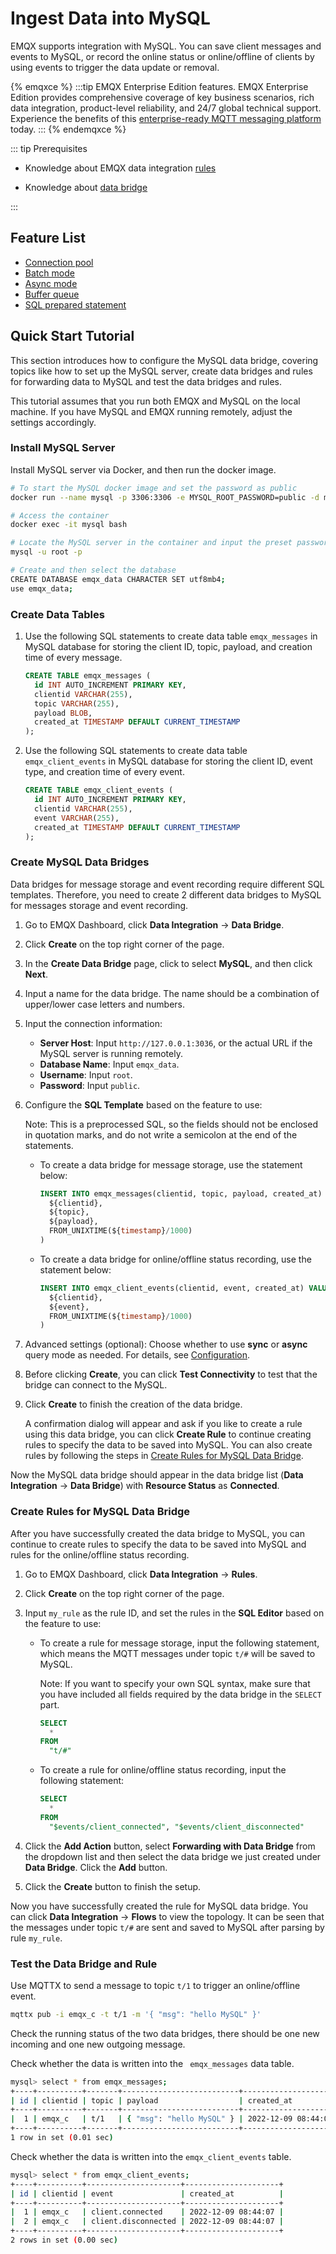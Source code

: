 # Ingest Data into MySQL

EMQX supports integration with MySQL. You can save client messages and events to MySQL, or record the online status or online/offline of clients by using events to trigger the data update or removal.

{% emqxce %}
:::tip
EMQX Enterprise Edition features. EMQX Enterprise Edition provides comprehensive coverage of key business scenarios, rich data integration, product-level reliability, and 24/7 global technical support. Experience the benefits of this [enterprise-ready MQTT messaging platform](https://www.emqx.com/en/try?product=enterprise) today.
:::
{% endemqxce %}

::: tip Prerequisites

- Knowledge about EMQX data integration [rules](./rules.md)

- Knowledge about [data bridge](./data-bridges.md)


:::

## Feature List

- [Connection pool](./data-bridges.md#connection-pool)
- [Batch mode](./data-bridges.md#batch-mode)
- [Async mode](./data-bridges.md#async-mode)
- [Buffer queue](./data-bridges.md#buffer-queue)
- [SQL prepared statement](./data-bridges.md#prepared-statement)

<!-- [Configuration parameters](#Configuration) TODO 链接到配置手册对应配置章节。 -->

## Quick Start Tutorial

This section introduces how to configure the MySQL data bridge, covering topics like how to set up the MySQL server, create data bridges and rules for forwarding data to MySQL and test the data bridges and rules.

This tutorial assumes that you run both EMQX and MySQL on the local machine. If you have MySQL and EMQX running remotely, adjust the settings accordingly.

### Install MySQL Server

Install MySQL server via Docker, and then run the docker image.

```bash
# To start the MySQL docker image and set the password as public
docker run --name mysql -p 3306:3306 -e MYSQL_ROOT_PASSWORD=public -d mysql

# Access the container
docker exec -it mysql bash

# Locate the MySQL server in the container and input the preset password
mysql -u root -p

# Create and then select the database
CREATE DATABASE emqx_data CHARACTER SET utf8mb4;
use emqx_data;
```

### Create Data Tables

1. Use the following SQL statements to create data table `emqx_messages` in MySQL database for storing the client ID, topic, payload, and creation time of every message.

   ```sql
   CREATE TABLE emqx_messages (
     id INT AUTO_INCREMENT PRIMARY KEY,
     clientid VARCHAR(255),
     topic VARCHAR(255),
     payload BLOB,
     created_at TIMESTAMP DEFAULT CURRENT_TIMESTAMP
   );
   ```

2. Use the following SQL statements to create data table `emqx_client_events` in MySQL database for storing the client ID, event type, and creation time of every event.

   ```sql
   CREATE TABLE emqx_client_events (
     id INT AUTO_INCREMENT PRIMARY KEY,
     clientid VARCHAR(255),
     event VARCHAR(255),
     created_at TIMESTAMP DEFAULT CURRENT_TIMESTAMP
   );
   ```

### Create MySQL Data Bridges

Data bridges for message storage and event recording require different SQL templates. Therefore, you need to create 2 different data bridges to MySQL for messages storage and event recording.

1. Go to EMQX Dashboard, click **Data Integration** -> **Data Bridge**.

2. Click **Create** on the top right corner of the page.

3. In the **Create Data Bridge** page, click to select **MySQL**, and then click **Next**.

4. Input a name for the data bridge. The name should be a combination of upper/lower case letters and numbers.

5. Input the connection information:

   - **Server Host**: Input `http://127.0.0.1:3036`, or the actual URL if the MySQL server is running remotely.
   - **Database Name**: Input `emqx_data`.
   - **Username**: Input `root`.
   - **Password**: Input `public`.

6. Configure the **SQL Template** based on the feature to use:

   Note: This is a preprocessed SQL, so the fields should not be enclosed in quotation marks, and do not write a semicolon at the end of the statements.

   - To create a data bridge for message storage, use the statement below:

     ```sql
     INSERT INTO emqx_messages(clientid, topic, payload, created_at) VALUES(
       ${clientid},
       ${topic},
       ${payload},
       FROM_UNIXTIME(${timestamp}/1000)
     )
     ```

   - To create a data bridge for online/offline status recording, use the statement below:

     ```sql
     INSERT INTO emqx_client_events(clientid, event, created_at) VALUES (
       ${clientid},
       ${event},
       FROM_UNIXTIME(${timestamp}/1000)
     )
     ```

7. Advanced settings (optional):  Choose whether to use **sync** or **async** query mode as needed. For details, see [Configuration](./data-bridges.md).

8. Before clicking **Create**, you can click **Test Connectivity** to test that the bridge can connect to the MySQL.

9. Click **Create** to finish the creation of the data bridge.

   A confirmation dialog will appear and ask if you like to create a rule using this data bridge, you can click **Create Rule** to continue creating rules to specify the data to be saved into MySQL. You can also create rules by following the steps in [Create Rules for MySQL Data Bridge](#create-rules-for-mysql-data-bridge).

Now the MySQL data bridge should appear in the data bridge list (**Data Integration** -> **Data Bridge**) with **Resource Status** as **Connected**.

### Create Rules for MySQL Data Bridge

After you have successfully created the data bridge to MySQL, you can continue to create rules to specify the data to be saved into MySQL and rules for the online/offline status recording.

1. Go to EMQX Dashboard, click **Data Integration** -> **Rules**.

2. Click **Create** on the top right corner of the page.

3. Input `my_rule` as the rule ID, and set the rules in the **SQL Editor** based on the feature to use:

   - To create a rule for message storage, input the following statement, which means the MQTT messages under topic `t/#`  will be saved to MySQL.

     Note: If you want to specify your own SQL syntax, make sure that you have included all fields required by the data bridge in the `SELECT` part.

     ```sql
     SELECT
       *
     FROM
       "t/#"
     ```

   - To create a rule for online/offline status recording, input the following statement:

     ```sql
     SELECT
       *
     FROM
       "$events/client_connected", "$events/client_disconnected"
     ```

4. Click the **Add Action** button, select **Forwarding with Data Bridge** from the dropdown list and then select the data bridge we just created under **Data Bridge**. Click the **Add** button.
5. Click the **Create** button to finish the setup.

Now you have successfully created the rule for MySQL data bridge. You can click **Data Integration** -> **Flows** to view the topology. It can be seen that the messages under topic `t/#`  are sent and saved to MySQL after parsing by rule  `my_rule`.

### Test the Data Bridge and Rule

Use MQTTX  to send a message to topic  `t/1`  to trigger an online/offline event.

```bash
mqttx pub -i emqx_c -t t/1 -m '{ "msg": "hello MySQL" }'
```

Check the running status of the two data bridges, there should be one new incoming and one new outgoing message.

Check whether the data is written into the ` emqx_messages` data table.

```bash
mysql> select * from emqx_messages;
+----+----------+-------+--------------------------+---------------------+
| id | clientid | topic | payload                  | created_at          |
+----+----------+-------+--------------------------+---------------------+
|  1 | emqx_c   | t/1   | { "msg": "hello MySQL" } | 2022-12-09 08:44:07 |
+----+----------+-------+--------------------------+---------------------+
1 row in set (0.01 sec)
```

Check whether the data is written into the `emqx_client_events` table.

```bash
mysql> select * from emqx_client_events;
+----+----------+---------------------+---------------------+
| id | clientid | event               | created_at          |
+----+----------+---------------------+---------------------+
|  1 | emqx_c   | client.connected    | 2022-12-09 08:44:07 |
|  2 | emqx_c   | client.disconnected | 2022-12-09 08:44:07 |
+----+----------+---------------------+---------------------+
2 rows in set (0.00 sec)
```
